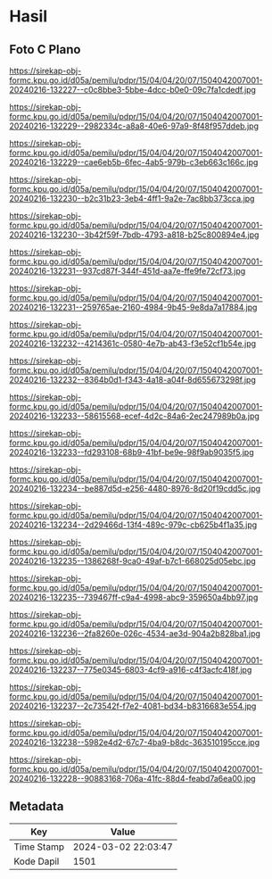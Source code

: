 # Hasil

## Foto C Plano

https://sirekap-obj-formc.kpu.go.id/d05a/pemilu/pdpr/15/04/04/20/07/1504042007001-20240216-132227--c0c8bbe3-5bbe-4dcc-b0e0-09c7fa1cdedf.jpg

https://sirekap-obj-formc.kpu.go.id/d05a/pemilu/pdpr/15/04/04/20/07/1504042007001-20240216-132229--2982334c-a8a8-40e6-97a9-8f48f957ddeb.jpg

https://sirekap-obj-formc.kpu.go.id/d05a/pemilu/pdpr/15/04/04/20/07/1504042007001-20240216-132229--cae6eb5b-6fec-4ab5-979b-c3eb663c166c.jpg

https://sirekap-obj-formc.kpu.go.id/d05a/pemilu/pdpr/15/04/04/20/07/1504042007001-20240216-132230--b2c31b23-3eb4-4ff1-9a2e-7ac8bb373cca.jpg

https://sirekap-obj-formc.kpu.go.id/d05a/pemilu/pdpr/15/04/04/20/07/1504042007001-20240216-132230--3b42f59f-7bdb-4793-a818-b25c800894e4.jpg

https://sirekap-obj-formc.kpu.go.id/d05a/pemilu/pdpr/15/04/04/20/07/1504042007001-20240216-132231--937cd87f-344f-451d-aa7e-ffe9fe72cf73.jpg

https://sirekap-obj-formc.kpu.go.id/d05a/pemilu/pdpr/15/04/04/20/07/1504042007001-20240216-132231--259765ae-2160-4984-9b45-9e8da7a17884.jpg

https://sirekap-obj-formc.kpu.go.id/d05a/pemilu/pdpr/15/04/04/20/07/1504042007001-20240216-132232--4214361c-0580-4e7b-ab43-f3e52cf1b54e.jpg

https://sirekap-obj-formc.kpu.go.id/d05a/pemilu/pdpr/15/04/04/20/07/1504042007001-20240216-132232--8364b0d1-f343-4a18-a04f-8d655673298f.jpg

https://sirekap-obj-formc.kpu.go.id/d05a/pemilu/pdpr/15/04/04/20/07/1504042007001-20240216-132233--58615568-ecef-4d2c-84a6-2ec247989b0a.jpg

https://sirekap-obj-formc.kpu.go.id/d05a/pemilu/pdpr/15/04/04/20/07/1504042007001-20240216-132233--fd293108-68b9-41bf-be9e-98f9ab9035f5.jpg

https://sirekap-obj-formc.kpu.go.id/d05a/pemilu/pdpr/15/04/04/20/07/1504042007001-20240216-132234--be887d5d-e256-4480-8976-8d20f19cdd5c.jpg

https://sirekap-obj-formc.kpu.go.id/d05a/pemilu/pdpr/15/04/04/20/07/1504042007001-20240216-132234--2d29466d-13f4-489c-979c-cb625b4f1a35.jpg

https://sirekap-obj-formc.kpu.go.id/d05a/pemilu/pdpr/15/04/04/20/07/1504042007001-20240216-132235--1386268f-9ca0-49af-b7c1-668025d05ebc.jpg

https://sirekap-obj-formc.kpu.go.id/d05a/pemilu/pdpr/15/04/04/20/07/1504042007001-20240216-132235--739467ff-c9a4-4998-abc9-359650a4bb97.jpg

https://sirekap-obj-formc.kpu.go.id/d05a/pemilu/pdpr/15/04/04/20/07/1504042007001-20240216-132236--2fa8260e-026c-4534-ae3d-904a2b828ba1.jpg

https://sirekap-obj-formc.kpu.go.id/d05a/pemilu/pdpr/15/04/04/20/07/1504042007001-20240216-132237--775e0345-6803-4cf9-a916-c4f3acfc418f.jpg

https://sirekap-obj-formc.kpu.go.id/d05a/pemilu/pdpr/15/04/04/20/07/1504042007001-20240216-132237--2c73542f-f7e2-4081-bd34-b8316683e554.jpg

https://sirekap-obj-formc.kpu.go.id/d05a/pemilu/pdpr/15/04/04/20/07/1504042007001-20240216-132238--5982e4d2-67c7-4ba9-b8dc-363510195cce.jpg

https://sirekap-obj-formc.kpu.go.id/d05a/pemilu/pdpr/15/04/04/20/07/1504042007001-20240216-132228--90883168-706a-41fc-88d4-feabd7a6ea00.jpg


## Metadata

| Key        | Value               |
| ---------- | ------------------- |
| Time Stamp | 2024-03-02 22:03:47 |
| Kode Dapil | 1501                |




